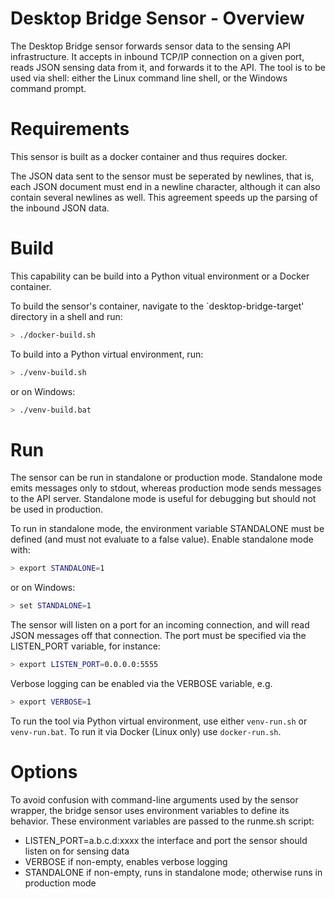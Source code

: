 # Desktop Bridge Sensor - Overview

The Desktop Bridge sensor forwards sensor data to the sensing API
infrastructure. It accepts in inbound TCP/IP connection on a given
port, reads JSON sensing data from it, and forwards it to the API. The
tool is to be used via shell: either the Linux command line shell, or
the Windows command prompt.

# Requirements

This sensor is built as a docker container and thus requires docker.

The JSON data sent to the sensor must be seperated by newlines, that
is, each JSON document must end in a newline character, although it
can also contain several newlines as well. This agreement speeds up
the parsing of the inbound JSON data.

# Build

This capability can be build into a Python vitual environment or a Docker container.

To build the sensor's container, navigate to the `desktop-bridge-target' directory in a shell and run:

```bash
> ./docker-build.sh
```

To build into a Python virtual environment, run:

```bash
> ./venv-build.sh
```

or on Windows:

```bash
> ./venv-build.bat
```


# Run

The sensor can be run in standalone or production mode. Standalone
mode emits messages only to stdout, whereas production mode sends
messages to the API server. Standalone mode is useful for debugging
but should not be used in production.

To run in standalone mode, the environment variable STANDALONE must be
defined (and must not evaluate to a false value). Enable standalone
mode with:

```bash
> export STANDALONE=1
```

or on Windows:
```bash
> set STANDALONE=1
```

The sensor will listen on a port for an incoming connection, and will
read JSON messages off that connection. The port must be specified via
the LISTEN_PORT variable, for instance:

```bash
> export LISTEN_PORT=0.0.0.0:5555
```

Verbose logging can be enabled via the VERBOSE variable, e.g.
```bash
> export VERBOSE=1
```


To run the tool via Python virtual environment, use either
`venv-run.sh` or `venv-run.bat`. To run it via Docker (Linux only) use
`docker-run.sh`.


# Options

To avoid confusion with command-line arguments used by the sensor
wrapper, the bridge sensor uses environment variables to define its
behavior. These environment variables are passed to the runme.sh
script:

* LISTEN_PORT=a.b.c.d:xxxx the interface and port the sensor should
  listen on for sensing data
* VERBOSE if non-empty, enables verbose logging
* STANDALONE if non-empty, runs in standalone mode; otherwise runs in
  production mode